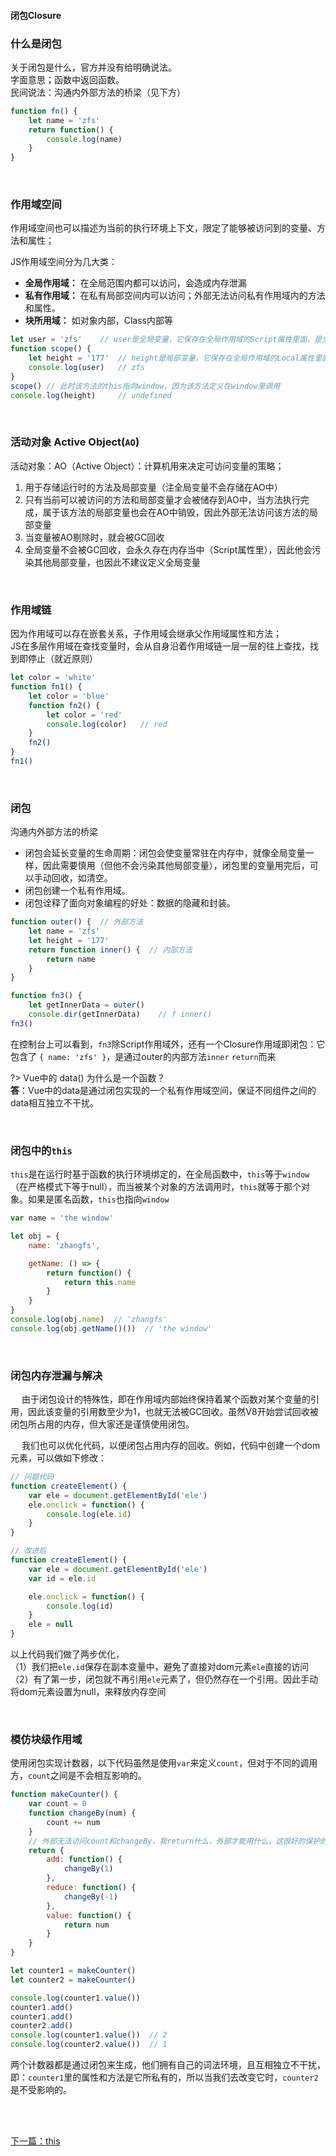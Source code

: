 #### 闭包Closure

### 什么是闭包

关于闭包是什么，官方并没有给明确说法。<br>
字面意思；函数中返回函数。<br>
民间说法：沟通内外部方法的桥梁（见下方）

```javascript
function fn() {
    let name = 'zfs'
    return function() {
        console.log(name)
    }
}
```

<br>

### 作用域空间

作用域空间也可以描述为当前的执行环境上下文，限定了能够被访问到的变量、方法和属性；

JS作用域空间分为几大类：
- **全局作用域：** 在全局范围内都可以访问，会造成内存泄漏
- **私有作用域：** 在私有局部空间内可以访问；外部无法访问私有作用域内的方法和属性。
- **块所用域：** 如对象内部，Class内部等

```javascript
let user = 'zfs'    // user是全局变量，它保存在全局作用域的Script属性里面，是全局可访问的。
function scope() {
    let height = '177'  // height是局部变量，它保存在全局作用域的Local属性里面，是局部可访问的。
    console.log(user)   // zfs     
}
scope() // 此时该方法的this指向window，因为该方法定义在window里调用
console.log(height)     // undefined
```

<br>

### 活动对象 Active Object(`AO`)

活动对象：AO（Active Object）：计算机用来决定可访问变量的策略；
1. 用于存储运行时的方法及局部变量（注全局变量不会存储在AO中）
2. 只有当前可以被访问的方法和局部变量才会被储存到AO中，当方法执行完成，属于该方法的局部变量也会在AO中销毁，因此外部无法访问该方法的局部变量
3. 当变量被AO剔除时，就会被GC回收
4. 全局变量不会被GC回收，会永久存在内存当中（Script属性里），因此他会污染其他局部变量，也因此不建议定义全局变量

<br>

### 作用域链

因为作用域可以存在嵌套关系，子作用域会继承父作用域属性和方法；<br>
JS在多层作用域在查找变量时，会从自身沿着作用域链一层一层的往上查找，找到即停止（就近原则）
```javascript
let color = 'white'
function fn1() {
    let color = 'blue'
    function fn2() {
        let color = 'red'
        console.log(color)   // red
    }
    fn2()
}
fn1()
```

<br>


### 闭包

沟通内外部方法的桥梁
- 闭包会延长变量的生命周期：闭包会使变量常驻在内存中，就像全局变量一样，因此需要慎用（但他不会污染其他局部变量），闭包里的变量用完后，可以手动回收，如清空。
- 闭包创建一个私有作用域。
- 闭包诠释了面向对象编程的好处：数据的隐藏和封装。


```javascript
function outer() {  // 外部方法
    let name = 'zfs'
    let height = '177'
    return function inner() {  // 内部方法
        return name
    }
}

function fn3() {
    let getInnerData = outer()
    console.dir(getInnerData)    // f inner()
fn3()
```
在控制台上可以看到，`fn3`除Script作用域外，还有一个Closure作用域即闭包：它包含了 `{ name: 'zfs' }`，是通过outer的内部方法`inner` `return`而来


?> Vue中的 data() 为什么是一个函数？<br>**答**：Vue中的data是通过闭包实现的一个私有作用域空间，保证不同组件之间的data相互独立不干扰。


<br>

### 闭包中的`this`

`this`是在运行时基于函数的执行环境绑定的，在全局函数中，`this`等于`window`（在严格模式下等于null），而当被某个对象的方法调用时，`this`就等于那个对象。如果是匿名函数，`this`也指向`window`

```javascript
var name = 'the window'

let obj = {
    name: 'zhangfs',

    getName: () => {
        return function() {
            return this.name
        }
    }
}
console.log(obj.name)  // 'zhangfs'
console.log(obj.getName()())  // 'the window'
```

<br>

### 闭包内存泄漏与解决

&emsp; 由于闭包设计的特殊性，即在作用域内部始终保持着某个函数对某个变量的引用，因此该变量的引用数至少为1，也就无法被GC回收。虽然V8开始尝试回收被闭包所占用的内存，但大家还是谨慎使用闭包。

&emsp; 我们也可以优化代码，以便闭包占用内存的回收。例如，代码中创建一个dom元素，可以做如下修改：
```javascript
// 问题代码
function createElement() {
    var ele = document.getElementById('ele')
    ele.onclick = function() {
        console.log(ele.id)
    }
}

// 改进后
function createElement() {
    var ele = document.getElementById('ele')
    var id = ele.id

    ele.onclick = function() {
        console.log(id)
    }
    ele = null
}
```

以上代码我们做了两步优化，<br>
（1）我们把`ele.id`保存在副本变量中，避免了直接对dom元素`ele`直接的访问 <br>
（2）有了第一步，闭包就不再引用`ele`元素了，但仍然存在一个引用。因此手动将dom元素设置为null，来释放内存空间

<br>

### 模仿块级作用域
使用闭包实现计数器，以下代码虽然是使用`var`来定义`count`，但对于不同的调用方，`count`之间是不会相互影响的。
```javascript
function makeCounter() {
    var count = 0
    function changeBy(num) {
        count += num
    }
    // 外部无法访问count和changeBy，我return什么，外部才能用什么，这很好的保护的内部的属性和方法
    return {
        add: function() {
            changeBy(1)
        },
        reduce: function() {
            changeBy(-1)
        },
        value: function() {
            return num
        }
    }
}

let counter1 = makeCounter()
let counter2 = makeCounter()

console.log(counter1.value())
counter1.add()
counter1.add()
counter2.add()
console.log(counter1.value())  // 2
console.log(counter2.value())  // 1
```
两个计数器都是通过闭包来生成，他们拥有自己的词法环境，且互相独立不干扰，即：`counter1`里的属性和方法是它所私有的，所以当我们去改变它时，`counter2`是不受影响的。



<br>
<br>

[下一篇：this](/JS_basic/this)
